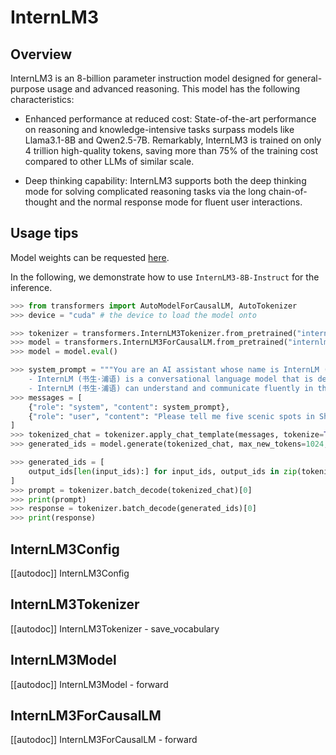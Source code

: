 <!--Copyright 2024 The InternLM Team and The HuggingFace Team. All rights reserved.

Licensed under the Apache License, Version 2.0 (the "License"); you may not use this file except in compliance with
the License. You may obtain a copy of the License at

http://www.apache.org/licenses/LICENSE-2.0

Unless required by applicable law or agreed to in writing, software distributed under the License is distributed on
an "AS IS" BASIS, WITHOUT WARRANTIES OR CONDITIONS OF ANY KIND, either express or implied. See the License for the
specific language governing permissions and limitations under the License.

⚠️ Note that this file is in Markdown but contain specific syntax for our doc-builder (similar to MDX) that may not be
rendered properly in your Markdown viewer.

-->

# InternLM3

## Overview

InternLM3 is an 8-billion parameter instruction model designed for general-purpose usage and advanced reasoning. This model has the following characteristics:

- Enhanced performance at reduced cost: State-of-the-art performance on reasoning and knowledge-intensive tasks surpass models like Llama3.1-8B and Qwen2.5-7B. Remarkably, InternLM3 is trained on only 4 trillion high-quality tokens, saving more than 75% of the training cost compared to other LLMs of similar scale.

- Deep thinking capability: InternLM3 supports both the deep thinking mode for solving complicated reasoning tasks via the long chain-of-thought and the normal response mode for fluent user interactions.

## Usage tips

Model weights can be requested [here](https://huggingface.co/internlm/internlm3-8b-instruct).

In the following, we demonstrate how to use `InternLM3-8B-Instruct` for the inference.

```python
>>> from transformers import AutoModelForCausalLM, AutoTokenizer
>>> device = "cuda" # the device to load the model onto

>>> tokenizer = transformers.InternLM3Tokenizer.from_pretrained("internlm/internlm3-8b-instruct")
>>> model = transformers.InternLM3ForCausalLM.from_pretrained("internlm/internlm3-8b-instruct", device_map="auto")
>>> model = model.eval()

>>> system_prompt = """You are an AI assistant whose name is InternLM (书生·浦语).
    - InternLM (书生·浦语) is a conversational language model that is developed by Shanghai AI Laboratory (上海人工智能实验室). It is designed to be helpful, honest, and harmless.
    - InternLM (书生·浦语) can understand and communicate fluently in the language chosen by the user such as English and 中文."""
>>> messages = [
    {"role": "system", "content": system_prompt},
    {"role": "user", "content": "Please tell me five scenic spots in Shanghai"},
]
>>> tokenized_chat = tokenizer.apply_chat_template(messages, tokenize=True, add_generation_prompt=True, return_tensors="pt")
>>> generated_ids = model.generate(tokenized_chat, max_new_tokens=1024, temperature=1, repetition_penalty=1.005, top_k=40, top_p=0.8)

>>> generated_ids = [
    output_ids[len(input_ids):] for input_ids, output_ids in zip(tokenized_chat, generated_ids)
]
>>> prompt = tokenizer.batch_decode(tokenized_chat)[0]
>>> print(prompt)
>>> response = tokenizer.batch_decode(generated_ids)[0]
>>> print(response)
```

## InternLM3Config

[[autodoc]] InternLM3Config

## InternLM3Tokenizer

[[autodoc]] InternLM3Tokenizer
    - save_vocabulary

## InternLM3Model

[[autodoc]] InternLM3Model
    - forward

## InternLM3ForCausalLM

[[autodoc]] InternLM3ForCausalLM
    - forward